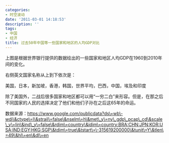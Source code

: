 ```yaml
---
categories:
- 时空波动
date: '2011-03-01 14:18:53'
description: ''
tags:
- 中国
- 经济
title: 过去50年中国等一些国家和地区的人均GDP对比
---
```






上图是根据世界银行提供的数据绘出的一些国家和地区人均GDP在1960到2010年间的变化。



右侧英文国家名称从上到下依次是：



美国，日本，新加坡，香港，韩国，世界平均，巴西，中国，埃及和印度



除了美国外，二战后很多国家和地区都可以用“一穷二白”来形容。但是，在那之后不同国家的人民的选择决定了他们和他们子孙在之后这65年的命运。



数据来源：https://www.google.com/publicdata?ds\=wb\-wdi\&ctype\=l\&strail\=false\&nselm\=h\&met\_y\=ny\_gdp\_pcap\_cd\&scale\_y\=lin\&ind\_y\=false\&rdim\=country\&idim\=country:BRA:CHN:JPN:KOR:USA:IND:EGY:HKG:SGP\&tdim\=true\&tstart\=\-315619200000\&tunit\=Y\&tlen\=49\&hl\=en\&dl\=en

